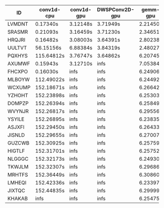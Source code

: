 |ID|conv1d-cpu|conv1d-gpu|DWSPConv2D-gpu|gemm-gpu|avg|
|-|-|-|-|-|-|
|LVMDNT|0.17340s|3.12148s|3.71949s|2.21450s|2.30722s|
|SRASMR|0.21093s|3.16459s|3.71230s|2.34651s|2.35859s|
|HRQJRI|0.16482s|3.08003s|3.64391s|2.80238s|2.42278s|
|UULTVT|56.15156s|6.88384s|3.84319s|2.48027s|17.33971s|
|PQXHYS|115.64812s|3.76747s|3.64862s|6.20745s|32.31792s|
|AXUMWF|0.15943s|3.12710s|infs|7.05384s|infs|
|FHCXPO|0.16030s|infs|infs|6.24906s|infs|
|MLBOYW|112.49022s|infs|infs|6.24492s|infs|
|WCXUMP|152.18671s|infs|infs|6.26642s|infs|
|YZHOHT|152.23898s|infs|infs|6.25303s|infs|
|DOMPZP|152.26394s|infs|infs|6.25849s|infs|
|WVYNJR|152.26817s|infs|infs|6.29556s|infs|
|YSYILE|152.26895s|infs|infs|6.23835s|infs|
|ASJXFI|152.29450s|infs|infs|6.26433s|infs|
|JISNLD|152.29655s|infs|infs|6.27007s|infs|
|GUZCWB|152.30925s|infs|infs|6.25759s|infs|
|HIGTLF|152.31701s|infs|infs|6.25752s|infs|
|NLGGGC|152.32173s|infs|infs|6.24930s|infs|
|TKWJLM|152.32307s|infs|infs|6.29686s|infs|
|MRHTFS|152.36449s|infs|infs|6.30860s|infs|
|LMHEQI|152.42336s|infs|infs|6.23397s|infs|
|JIXTQC|152.44835s|infs|infs|6.29999s|infs|
|KHAKAB|infs|infs|infs|6.25475s|infs|
